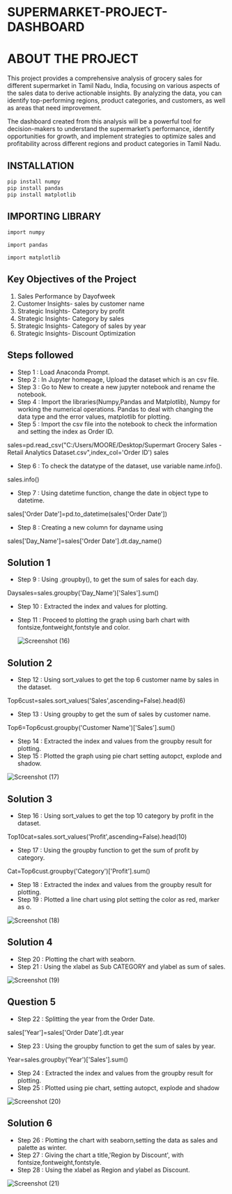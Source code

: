 # SUPERMARKET-PROJECT-DASHBOARD
# ABOUT THE PROJECT

This project provides a comprehensive analysis of grocery sales for different supermarket in Tamil Nadu, India, focusing on various aspects of the sales data to derive actionable insights. By analyzing the data, you can identify top-performing regions, product categories, and customers, as well as areas that need improvement.

The dashboard created from this analysis will be a powerful tool for decision-makers to understand the supermarket’s performance, identify opportunities for growth, and implement strategies to optimize sales and profitability across different regions and product categories in Tamil Nadu.

## INSTALLATION

```python
pip install numpy
pip install pandas
pip install matplotlib
```

## IMPORTING LIBRARY

```bash  
import numpy

import pandas

import matplotlib
```


## Key Objectives of the Project
1.  Sales Performance by Dayofweek
2.  Customer Insights- sales by customer name
3.  Strategic Insights- Category by profit
4.  Strategic Insights- Category by sales
5.  Strategic Insights- Category of sales by year
6.  Strategic Insights- Discount Optimization 


## Steps followed 

- Step 1 : Load Anaconda Prompt.
- Step 2 : In Jupyter homepage, Upload the dataset which is an csv file.
- Step 3 : Go to New to create a new jupyter notebook and rename the notebook.
- Step 4 : Import the libraries(Numpy,Pandas and Matplotlib), Numpy for working the numerical operations. Pandas to deal with changing the data type and the error values, matplotlib for plotting.
- Step 5 : Import the csv file into the notebook to check the information and setting the index as Order ID.

sales=pd.read_csv("C:/Users/MOORE/Desktop/Supermart Grocery Sales - Retail Analytics Dataset.csv",index_col='Order ID')
sales

- Step 6 : To check the datatype of the dataset, use variable name.info().

sales.info()

- Step 7 : Using datetime function, change the date in object type to datetime.

sales['Order Date']=pd.to_datetime(sales['Order Date'])

- Step 8 : Creating a new column for dayname using

sales['Day_Name']=sales['Order Date'].dt.day_name()

## Solution 1

- Step 9 : Using .groupby(), to get the sum of sales for each day.

Daysales=sales.groupby('Day_Name')['Sales'].sum()

- Step 10 : Extracted the index and values for plotting.
- Step 11 : Proceed to plotting the graph using barh chart with fontsize,fontweight,fontstyle and color.
    
    ![Screenshot (16)](https://github.com/user-attachments/assets/1a581ef3-99c0-4448-b0e6-50bd8a244ea2)



## Solution 2

- Step 12 : Using sort_values to get the top 6 customer name by sales in the dataset. 

Top6cust=sales.sort_values('Sales',ascending=False).head(6)

- Step 13 : Using groupby to get the sum of sales by customer name.

Top6=Top6cust.groupby('Customer Name')['Sales'].sum()

- Step 14 : Extracted the index and values from the groupby result for plotting.
- Step 15 : Plotted the graph using pie chart setting autopct, explode and shadow.

![Screenshot (17)](https://github.com/user-attachments/assets/0c45e0a9-ecca-426a-baa0-4e531bbbe842)

## Solution 3

- Step 16 : Using sort_values to get the top 10 category by profit in the dataset. 


Top10cat=sales.sort_values('Profit',ascending=False).head(10)

- Step 17 : Using the groupby function to get the sum of profit by category.

Cat=Top6cust.groupby('Category')['Profit'].sum()

- Step 18 : Extracted the index and values from the groupby result for plotting.  
- Step 19 : Plotted a line chart using plot setting the color as red, marker as o.


![Screenshot (18)](https://github.com/user-attachments/assets/0e200078-6d5b-45c8-9d04-d72be8558561)




## Solution 4

- Step 20 : Plotting the chart with seaborn.
- Step 21 : Using the xlabel as Sub CATEGORY and ylabel as sum of sales.

![Screenshot (19)](https://github.com/user-attachments/assets/1edb5e3c-4bb3-4f0c-8208-89f5766eba80)



## Question 5
- Step 22 : Splitting the year from the Order Date.

sales['Year']=sales['Order Date'].dt.year

- Step 23 : Using the groupby function to get the sum of sales by year.

Year=sales.groupby('Year')['Sales'].sum()

- Step 24 : Extracted the index and values from the groupby result for plotting.  
- Step 25 : Plotted using pie chart, setting autopct, explode and shadow

![Screenshot (20)](https://github.com/user-attachments/assets/b758513e-3612-4a70-944f-8e76685d01f7)


## Solution 6

- Step 26 : Plotting the chart with seaborn,setting the data as sales and palette as winter.
- Step 27 : Giving the chart a title,'Region by Discount', with fontsize,fontweight,fontstyle.
- Step 28 : Using the xlabel as Region and ylabel as Discount.

![Screenshot (21)](https://github.com/user-attachments/assets/bae5b10b-8ff4-412d-9bcc-e5965d2ee48c)
